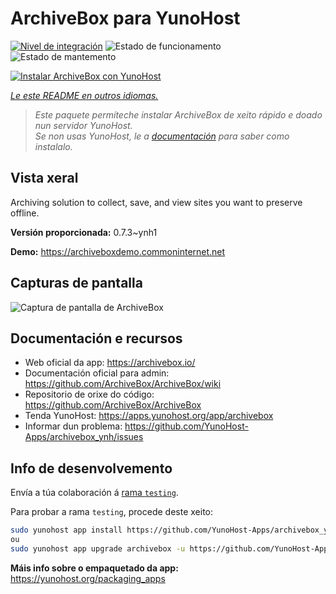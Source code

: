 <!--
NOTA: Este README foi creado automáticamente por <https://github.com/YunoHost/apps/tree/master/tools/readme_generator>
NON debe editarse manualmente.
-->

# ArchiveBox para YunoHost

[![Nivel de integración](https://apps.yunohost.org/badge/integration/archivebox)](https://ci-apps.yunohost.org/ci/apps/archivebox/)
![Estado de funcionamento](https://apps.yunohost.org/badge/state/archivebox)
![Estado de mantemento](https://apps.yunohost.org/badge/maintained/archivebox)

[![Instalar ArchiveBox con YunoHost](https://install-app.yunohost.org/install-with-yunohost.svg)](https://install-app.yunohost.org/?app=archivebox)

*[Le este README en outros idiomas.](./ALL_README.md)*

> *Este paquete permíteche instalar ArchiveBox de xeito rápido e doado nun servidor YunoHost.*  
> *Se non usas YunoHost, le a [documentación](https://yunohost.org/install) para saber como instalalo.*

## Vista xeral

Archiving solution to collect, save, and view sites you want to preserve offline.


**Versión proporcionada:** 0.7.3~ynh1

**Demo:** <https://archiveboxdemo.commoninternet.net>

## Capturas de pantalla

![Captura de pantalla de ArchiveBox](./doc/screenshots/screenshot_archivebox1.png)

## Documentación e recursos

- Web oficial da app: <https://archivebox.io/>
- Documentación oficial para admin: <https://github.com/ArchiveBox/ArchiveBox/wiki>
- Repositorio de orixe do código: <https://github.com/ArchiveBox/ArchiveBox>
- Tenda YunoHost: <https://apps.yunohost.org/app/archivebox>
- Informar dun problema: <https://github.com/YunoHost-Apps/archivebox_ynh/issues>

## Info de desenvolvemento

Envía a túa colaboración á [rama `testing`](https://github.com/YunoHost-Apps/archivebox_ynh/tree/testing).

Para probar a rama `testing`, procede deste xeito:

```bash
sudo yunohost app install https://github.com/YunoHost-Apps/archivebox_ynh/tree/testing --debug
ou
sudo yunohost app upgrade archivebox -u https://github.com/YunoHost-Apps/archivebox_ynh/tree/testing --debug
```

**Máis info sobre o empaquetado da app:** <https://yunohost.org/packaging_apps>
